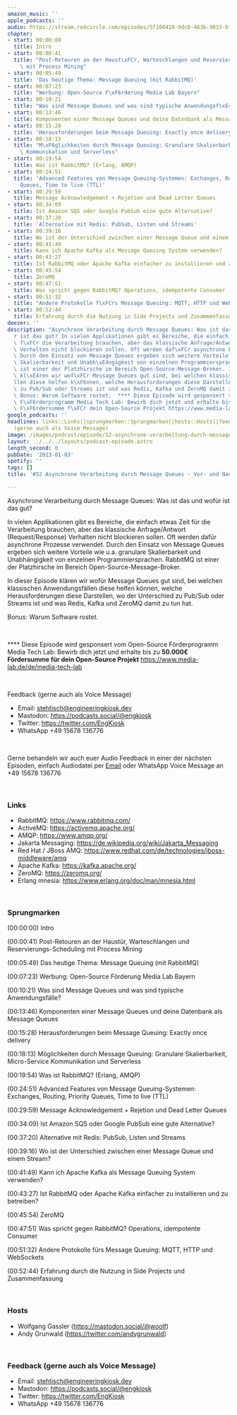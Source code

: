 ```yaml
---
amazon_music: ''
apple_podcasts: ''
audio: https://stream.redcircle.com/episodes/5f100418-9dc0-463b-9033-bf99e1b6da3c/stream.mp3
chapter:
- start: 00:00:00
  title: Intro
- start: 00:00:41
  title: "Post-Retouren an der Haust\xFCr, Warteschlangen und Reservierungs-Scheduling\
    \ mit Process Mining"
- start: 00:05:49
  title: 'Das heutige Thema: Message Queuing (mit RabbitMQ)'
- start: 00:07:23
  title: "Werbung: Open-Source F\xF6rderung Media Lab Bayern"
- start: 00:10:21
  title: "Was sind Message Queues und was sind typische Anwendungsf\xE4lle?"
- start: 00:13:46
  title: Komponenten einer Message Queues und deine Datenbank als Message Queues
- start: 00:15:28
  title: 'Herausforderungen beim Message Queuing: Exactly once delivery'
- start: 00:18:13
  title: "M\xF6glichkeiten durch Message Queuing: Granulare Skalierbarkeit, Micro-Service\
    \ Kommunikation und Serverless"
- start: 00:19:54
  title: Was ist RabbitMQ? (Erlang, AMQP)
- start: 00:24:51
  title: 'Advanced Features von Message Queuing-Systemen: Exchanges, Routing, Priority
    Queues, Time to live (TTL)'
- start: 00:29:59
  title: Message Acknowledgement + Rejetion und Dead Letter Queues
- start: 00:34:09
  title: Ist Amazon SQS oder Google PubSub eine gute Alternative?
- start: 00:37:20
  title: 'Alternative mit Redis: PubSub, Listen und Streams'
- start: 00:39:16
  title: Wo ist der Unterschied zwischen einer Message Queue und einem Stream?
- start: 00:41:49
  title: Kann ich Apache Kafka als Message Queuing System verwenden?
- start: 00:43:27
  title: Ist RabbitMQ oder Apache Kafka einfacher zu installieren und zu betreiben?
- start: 00:45:54
  title: ZeroMQ
- start: 00:47:51
  title: Was spricht gegen RabbitMQ? Operations, idempotente Consumer
- start: 00:51:32
  title: "Andere Protokolle f\xFCrs Message Queuing: MQTT, HTTP und WebSockets"
- start: 00:52:44
  title: Erfahrung durch die Nutzung in Side Projects und Zusammenfassung
deezer: ''
description: "Asynchrone Verarbeitung durch Message Queues: Was ist das und wof\xFC\
  r ist das gut? In vielen Applikationen gibt es Bereiche, die einfach etwas Zeit\
  \ f\xFCr die Verarbeitung brauchen, aber das klassische Anfrage/Antwort (Request/Response)\
  \ Verhalten nicht blockieren sollen. Oft werden daf\xFCr asynchrone Prozesse verwendet.\
  \ Durch den Einsatz von Message Queues ergeben sich weitere Vorteile wie u.a. granulare\
  \ Skalierbarkeit und Unabh\xE4ngigkeit von einzelnen Programmiersprachen. RabbitMQ\
  \ ist einer der Platzhirsche im Bereich Open-Source-Message-Broker. In dieser Episode\
  \ kl\xE4ren wir wof\xFCr Message Queues gut sind, bei welchen klassischen Anwendungsf\xE4\
  llen diese helfen k\xF6nnen, welche Herausforderungen diese Darstellen, wo der Unterschied\
  \ zu Pub/Sub oder Streams ist und was Redis, Kafka und ZeroMQ damit zu tun hat.\
  \ Bonus: Warum Software rostet.  **** Diese Episode wird gesponsert vom Open-Source\
  \ F\xF6rderprogramm Media Tech Lab: Bewirb dich jetzt und erhalte bis zu 50.000\u20AC\
  \ F\xF6rdersumme f\xFCr dein Open-Source Projekt https://www.media-lab.de/de/media-tech-lab"
google_podcasts: ''
headlines: links::Links||sprungmarken::Sprungmarken||hosts::Hosts||feedback-gerne-auch-als-voice-message::Feedback
  (gerne auch als Voice Message)
image: /images/podcast/episode/52-asynchrone-verarbeitung-durch-message-queues-vor-und-nachteile.jpg
layout: ../../../layouts/podcast-episode.astro
length_second: 0
pubDate: '2023-01-03'
spotify: ''
tags: []
title: '#52 Asynchrone Verarbeitung durch Message Queues - Vor- und Nachteile'

---
```

<p>Asynchrone Verarbeitung durch Message Queues: Was ist das und wofür ist das gut?</p><p>In vielen Applikationen gibt es Bereiche, die einfach etwas Zeit für die Verarbeitung brauchen, aber das klassische Anfrage/Antwort (Request/Response) Verhalten nicht blockieren sollen. Oft werden dafür asynchrone Prozesse verwendet. Durch den Einsatz von Message Queues ergeben sich weitere Vorteile wie u.a. granulare Skalierbarkeit und Unabhängigkeit von einzelnen Programmiersprachen. RabbitMQ ist einer der Platzhirsche im Bereich Open-Source-Message-Broker.</p><p>In dieser Episode klären wir wofür Message Queues gut sind, bei welchen klassischen Anwendungsfällen diese helfen können, welche Herausforderungen diese Darstellen, wo der Unterschied zu Pub/Sub oder Streams ist und was Redis, Kafka und ZeroMQ damit zu tun hat.</p><p>Bonus: Warum Software rostet.</p><p><br></p><p>**** Diese Episode wird gesponsert vom Open-Source Förderprogramm Media Tech Lab: Bewirb dich jetzt und erhalte bis zu <strong>50.000€ Fördersumme für dein Open-Source Projekt</strong> <a href="https://www.media-lab.de/de/media-tech-lab" rel="nofollow">https://www.media-lab.de/de/media-tech-lab</a></p><p><br></p><p>Feedback (gerne auch als Voice Message)</p><ul><li>Email: <a href="mailto:stehtisch@engineeringkiosk.dev" rel="nofollow">stehtisch@engineeringkiosk.dev</a></li><li>Mastodon: <a href="https://podcasts.social/@engkiosk" rel="nofollow">https://podcasts.social/@engkiosk</a></li><li>Twitter: <a href="https://twitter.com/EngKiosk" rel="nofollow">https://twitter.com/EngKiosk</a></li><li>WhatsApp +49 15678 136776</li></ul><p><br></p><p>Gerne behandeln wir auch euer Audio Feedback in einer der nächsten Episoden, einfach Audiodatei per <a href="https://engineeringkiosk.dev/kontakt/">Email</a> oder WhatsApp Voice Message an +49 15678 136776</p><p><br></p><h3 id="links">Links</h3><ul><li>RabbitMQ: <a href="https://www.rabbitmq.com/" rel="nofollow">https://www.rabbitmq.com/</a></li><li>ActiveMQ: <a href="https://activemq.apache.org/" rel="nofollow">https://activemq.apache.org/</a></li><li>AMQP: <a href="https://www.amqp.org/" rel="nofollow">https://www.amqp.org/</a></li><li>Jakarta Messaging: <a href="https://de.wikipedia.org/wiki/Jakarta_Messaging" rel="nofollow">https://de.wikipedia.org/wiki/Jakarta_Messaging</a></li><li>Red Hat / JBoss AMQ: <a href="https://www.redhat.com/de/technologies/jboss-middleware/amq" rel="nofollow">https://www.redhat.com/de/technologies/jboss-middleware/amq</a></li><li>Apache Kafka: <a href="https://kafka.apache.org/" rel="nofollow">https://kafka.apache.org/</a></li><li>ZeroMQ: <a href="https://zeromq.org/" rel="nofollow">https://zeromq.org/</a></li><li>Erlang mnesia: <a href="https://www.erlang.org/doc/man/mnesia.html" rel="nofollow">https://www.erlang.org/doc/man/mnesia.html</a></li></ul><p><br></p><h3 id="sprungmarken">Sprungmarken</h3><p>(00:00:00) Intro</p><p>(00:00:41) Post-Retouren an der Haustür, Warteschlangen und Reservierungs-Scheduling mit Process Mining</p><p>(00:05:49) Das heutige Thema: Message Queuing (mit RabbitMQ)</p><p>(00:07:23) Werbung: Open-Source Förderung Media Lab Bayern</p><p>(00:10:21) Was sind Message Queues und was sind typische Anwendungsfälle?</p><p>(00:13:46) Komponenten einer Message Queues und deine Datenbank als Message Queues</p><p>(00:15:28) Herausforderungen beim Message Queuing: Exactly once delivery</p><p>(00:18:13) Möglichkeiten durch Message Queuing: Granulare Skalierbarkeit, Micro-Service Kommunikation und Serverless</p><p>(00:19:54) Was ist RabbitMQ? (Erlang, AMQP)</p><p>(00:24:51) Advanced Features von Message Queuing-Systemen: Exchanges, Routing, Priority Queues, Time to live (TTL)</p><p>(00:29:59) Message Acknowledgement + Rejetion und Dead Letter Queues</p><p>(00:34:09) Ist Amazon SQS oder Google PubSub eine gute Alternative?</p><p>(00:37:20) Alternative mit Redis: PubSub, Listen und Streams</p><p>(00:39:16) Wo ist der Unterschied zwischen einer Message Queue und einem Stream?</p><p>(00:41:49) Kann ich Apache Kafka als Message Queuing System verwenden?</p><p>(00:43:27) Ist RabbitMQ oder Apache Kafka einfacher zu installieren und zu betreiben?</p><p>(00:45:54) ZeroMQ</p><p>(00:47:51) Was spricht gegen RabbitMQ? Operations, idempotente Consumer</p><p>(00:51:32) Andere Protokolle fürs Message Queuing: MQTT, HTTP und WebSockets</p><p>(00:52:44) Erfahrung durch die Nutzung in Side Projects und Zusammenfassung</p><p><br></p><h3 id="hosts">Hosts</h3><ul><li>Wolfgang Gassler (<a href="https://mastodon.social/@woolf" rel="nofollow">https://mastodon.social/@woolf</a>)</li><li>Andy Grunwald (<a href="https://twitter.com/andygrunwald" rel="nofollow">https://twitter.com/andygrunwald</a>)</li></ul><p><br></p><h3 id="feedback-gerne-auch-als-voice-message">Feedback (gerne auch als Voice Message)</h3><ul><li>Email: <a href="mailto:stehtisch@engineeringkiosk.dev" rel="nofollow">stehtisch@engineeringkiosk.dev</a></li><li>Mastodon: <a href="https://podcasts.social/@engkiosk" rel="nofollow">https://podcasts.social/@engkiosk</a></li><li>Twitter: <a href="https://twitter.com/EngKiosk" rel="nofollow">https://twitter.com/EngKiosk</a></li><li>WhatsApp +49 15678 136776</li></ul>